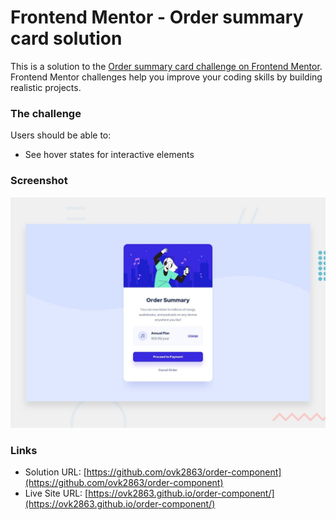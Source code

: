 # Frontend Mentor - Order summary card solution

This is a solution to the [Order summary card challenge on Frontend Mentor](https://www.frontendmentor.io/challenges/order-summary-component-QlPmajDUj). Frontend Mentor challenges help you improve your coding skills by building realistic projects.

### The challenge

Users should be able to:

- See hover states for interactive elements

### Screenshot

![Design preview for the Order summary card coding challenge](./images/desktop-preview.jpg)

### Links

- Solution URL: [https://github.com/ovk2863/order-component](https://github.com/ovk2863/order-component)
- Live Site URL: [https://ovk2863.github.io/order-component/](https://ovk2863.github.io/order-component/)
